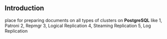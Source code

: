 ## Introduction

place for preparing documents on all types of clusters on **PostgreSQL** like
1, Patroni
2, Repmgr
3, Logical Replication
4, Steaming Replication
5, Log Replication

